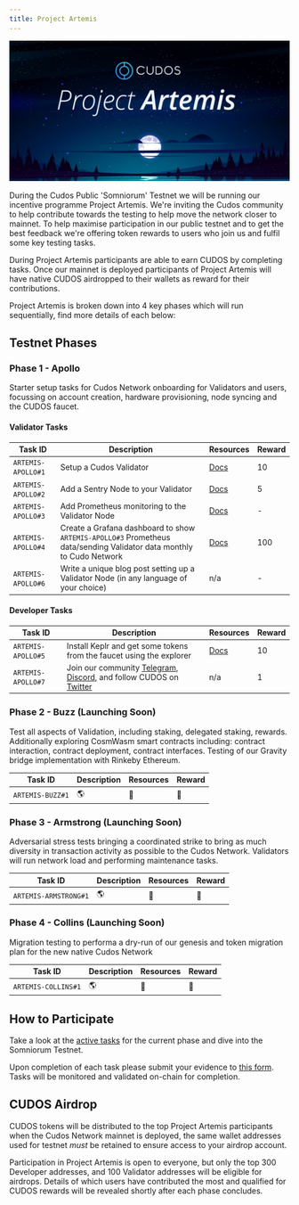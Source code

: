 ```yaml
---
title: Project Artemis
---
```


![Project Artemis](./project-artemis.jpeg)

During the Cudos Public 'Somniorum' Testnet we will be running our incentive programme Project Artemis. We're inviting the Cudos community to help contribute towards the testing to help move the network closer to mainnet. To help maximise participation in our public testnet and to get the best feedback we're offering token rewards to users who join us and fulfil some key testing tasks.

During Project Artemis participants are able to earn CUDOS by completing tasks. Once our mainnet is deployed participants of Project Artemis will have native CUDOS airdropped to their wallets as reward for their contributions.

Project Artemis is broken down into 4 key phases which will run sequentially, find more details of each below:

## Testnet Phases

### Phase 1 - Apollo

Starter setup tasks for Cudos Network onboarding for Validators and users, focussing on account creation, hardware provisioning, node syncing and the CUDOS faucet.

#### Validator Tasks

|**Task ID**|**Description**|**Resources**|**Reward**|
| - | - | - | - |
|`ARTEMIS-APOLLO#1`|Setup a Cudos Validator|[Docs](/build/#how-to-run-a-cudos-validator-node)|10|
|`ARTEMIS-APOLLO#2`|Add a Sentry Node to your Validator|[Docs](/build/#run-a-sentry-node)|5|
|`ARTEMIS-APOLLO#3`|Add Prometheus monitoring to the Validator Node|[Docs](https://prometheus.io/docs/prometheus/latest/getting_started/)|-|
|`ARTEMIS-APOLLO#4`|Create a Grafana dashboard to show `ARTEMIS-APOLLO#3` Prometheus data/sending Validator data monthly to Cudo Network|[Docs](https://prometheus.io/docs/visualization/grafana/)|100|
|`ARTEMIS-APOLLO#6`|Write a unique blog post setting up a Validator Node (in any language of your choice)|n/a|-|

#### Developer Tasks

|**Task ID**|**Description**|**Resources**|**Reward**|
| - | - | - | - |
|`ARTEMIS-APOLLO#5`|Install Keplr and get some tokens from the faucet using the explorer|[Docs](/build/account-setup.html)|10|
|`ARTEMIS-APOLLO#7`|Join our community [Telegram](https://t.me/cudostelegram), [Discord](https://discord.com/invite/NUmUXEmvBn), and follow CUDOS on [Twitter](https://twitter.com/CUDOS_)|n/a|1|

### Phase 2 - Buzz (Launching Soon)

Test all aspects of Validation, including staking, delegated staking, rewards. Additionally exploring CosmWasm smart contracts including: contract interaction, contract deployment, contract interfaces. Testing of our Gravity bridge implementation with Rinkeby Ethereum.

|**Task ID**|**Description**|**Resources**|**Reward**|
| - | - | - | - |
|`ARTEMIS-BUZZ#1`| 🌎 | 🚀 | 🌝 |

### Phase 3 - Armstrong (Launching Soon)

Adversarial stress tests bringing a coordinated strike to bring as much diversity in transaction activity as possible to the Cudos Network. Validators will run network load and performing maintenance tasks.

|**Task ID**|**Description**|**Resources**|**Reward**|
| - | - | - | - |
|`ARTEMIS-ARMSTRONG#1`| 🌎 | 🚀 | 🌝 |

### Phase 4 - Collins (Launching Soon)

Migration testing to performa a dry-run of our genesis and token migration plan for the new native Cudos Network

|**Task ID**|**Description**|**Resources**|**Reward**|
| - | - | - | - |
|`ARTEMIS-COLLINS#1`| 🌎 | 🚀 | 🌝 |

## How to Participate

Take a look at the [active tasks](#phase-1-apollo) for the current phase and dive into the Somniorum Testnet.

Upon completion of each task please submit your evidence to [this form](https://docs.google.com/forms/d/e/1FAIpQLSdsGDUvtF70O1LLMWsKhNTVmiW_HzodGDFRgW-6YLYloA3hdg/viewform?usp=sf_link). Tasks will be monitored and validated on-chain for completion.

## CUDOS Airdrop

CUDOS tokens will be distributed to the top Project Artemis participants when the Cudos Network mainnet is deployed, the same wallet addresses used for testnet *must* be retained to ensure access to your airdrop account.

Participation in Project Artemis is open to everyone, but only the top 300 Developer addresses, and 100 Validator addresses will be eligible for airdrops. Details of which users have contributed the most and qualified for CUDOS rewards will be revealed shortly after each phase concludes.
